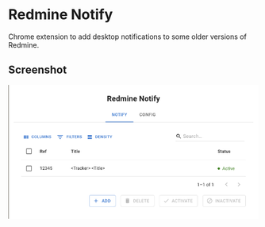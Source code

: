 # Redmine Notify

Chrome extension to add desktop notifications to some older versions of Redmine.

## Screenshot

![Screenshot](https://raw.githubusercontent.com/amiyzku/redmine-notify/main/assets/ui.png)
